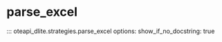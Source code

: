 # parse_excel

::: oteapi_dlite.strategies.parse_excel
    options:
      show_if_no_docstring: true
